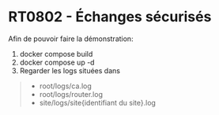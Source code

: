 # RT0802 - Échanges sécurisés

Afin de pouvoir faire la démonstration:

1. docker compose build
2. docker compose up -d
3. Regarder les logs situées dans
> * root/logs/ca.log
> * root/logs/router.log
> * site/logs/site{identifiant du site}.log
